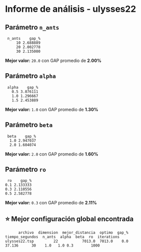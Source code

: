 # Informe de análisis - ulysses22


## Parámetro `n_ants`

```
 n_ants    gap_%
     10 2.688889
     20 2.002778
     30 2.135000
```

**Mejor valor:** `20.0` con GAP promedio de **2.00%**


## Parámetro `alpha`

```
 alpha    gap_%
   0.5 3.076111
   1.0 1.296667
   1.5 2.453889
```

**Mejor valor:** `1.0` con GAP promedio de **1.30%**


## Parámetro `beta`

```
 beta    gap_%
  1.0 2.947037
  2.0 1.604074
```

**Mejor valor:** `2.0` con GAP promedio de **1.60%**


## Parámetro `ro`

```
 ro    gap_%
0.1 2.133333
0.3 2.110556
0.5 2.582778
```

**Mejor valor:** `0.3` con GAP promedio de **2.11%**


## ⭐ Mejor configuración global encontrada


```
      archivo  dimension  mejor_distancia  optimo  gap_%  tiempo_segundos  n_ants  alpha  beta  ro  iterations
ulysses22.tsp         22           7013.0  7013.0    0.0           37.136      30    1.0   1.0 0.3        1000

```
